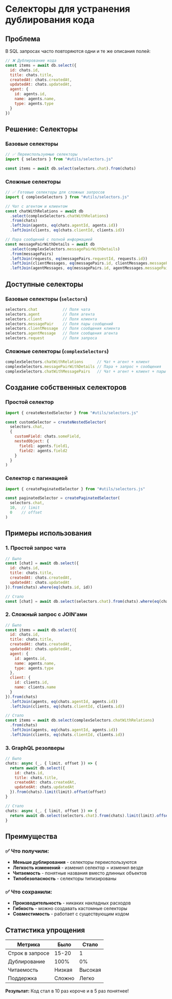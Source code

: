 # Селекторы для устранения дублирования кода

## Проблема

В SQL запросах часто повторяются одни и те же описания полей:

```javascript
// ❌ Дублирование кода
const items = await db.select({
  id: chats.id,
  title: chats.title,
  createdAt: chats.createdAt,
  updatedAt: chats.updatedAt,
  agent: {
    id: agents.id,
    name: agents.name,
    type: agents.type
  }
})
```

## Решение: Селекторы

### Базовые селекторы

```javascript
// ✅ Переиспользуемые селекторы
import { selectors } from "#utils/selectors.js"

const items = await db.select(selectors.chat).from(chats)
```

### Сложные селекторы

```javascript
// ✅ Готовые селекторы для сложных запросов
import { complexSelectors } from "#utils/selectors.js"

// Чат с агентом и клиентом
const chatWithRelations = await db
  .select(complexSelectors.chatWithRelations)
  .from(chats)
  .leftJoin(agents, eq(chats.agentId, agents.id))
  .leftJoin(clients, eq(chats.clientId, clients.id))

// Пара сообщений с полной информацией
const messagePairWithDetails = await db
  .select(complexSelectors.messagePairWithDetails)
  .from(messagePairs)
  .leftJoin(requests, eq(messagePairs.requestId, requests.id))
  .leftJoin(clientMessages, eq(messagePairs.id, clientMessages.messagePairId))
  .leftJoin(agentMessages, eq(messagePairs.id, agentMessages.messagePairId))
```

## Доступные селекторы

### Базовые селекторы (`selectors`)

```javascript
selectors.chat           // Поля чата
selectors.agent          // Поля агента
selectors.client         // Поля клиента
selectors.messagePair    // Поля пары сообщений
selectors.clientMessage  // Поля сообщения клиента
selectors.agentMessage   // Поля сообщения агента
selectors.request        // Поля запроса
```

### Сложные селекторы (`complexSelectors`)

```javascript
complexSelectors.chatWithRelations      // Чат + агент + клиент
complexSelectors.messagePairWithDetails // Пара + запрос + сообщения
complexSelectors.chatWithMessagePairs   // Чат + агент + клиент + пары
```

## Создание собственных селекторов

### Простой селектор

```javascript
import { createNestedSelector } from "#utils/selectors.js"

const customSelector = createNestedSelector(
  selectors.chat,
  {
    customField: chats.someField,
    nestedObject: {
      field1: agents.field1,
      field2: agents.field2
    }
  }
)
```

### Селектор с пагинацией

```javascript
import { createPaginatedSelector } from "#utils/selectors.js"

const paginatedSelector = createPaginatedSelector(
  selectors.chat,
  10,  // limit
  0    // offset
)
```

## Примеры использования

### 1. Простой запрос чата

```javascript
// Было
const [chat] = await db.select({
  id: chats.id,
  title: chats.title,
  createdAt: chats.createdAt,
  updatedAt: chats.updatedAt
}).from(chats).where(eq(chats.id, id))

// Стало
const [chat] = await db.select(selectors.chat).from(chats).where(eq(chats.id, id))
```

### 2. Сложный запрос с JOIN'ами

```javascript
// Было
const items = await db.select({
  id: chats.id,
  title: chats.title,
  createdAt: chats.createdAt,
  updatedAt: chats.updatedAt,
  agent: {
    id: agents.id,
    name: agents.name,
    type: agents.type
  },
  client: {
    id: clients.id,
    name: clients.name
  }
}).from(chats)
  .leftJoin(agents, eq(chats.agentId, agents.id))
  .leftJoin(clients, eq(chats.clientId, clients.id))

// Стало
const items = await db.select(complexSelectors.chatWithRelations)
  .from(chats)
  .leftJoin(agents, eq(chats.agentId, agents.id))
  .leftJoin(clients, eq(chats.clientId, clients.id))
```

### 3. GraphQL резолверы

```javascript
// Было
chats: async (_, { limit, offset }) => {
  return await db.select({
    id: chats.id,
    title: chats.title,
    createdAt: chats.createdAt,
    updatedAt: chats.updatedAt
  }).from(chats).limit(limit).offset(offset)
}

// Стало
chats: async (_, { limit, offset }) => {
  return await db.select(selectors.chat).from(chats).limit(limit).offset(offset)
}
```

## Преимущества

### ✅ Что получили:
- **Меньше дублирования** - селекторы переиспользуются
- **Легкость изменений** - изменил селектор = изменил везде
- **Читаемость** - понятные названия вместо длинных объектов
- **Типобезопасность** - селекторы типизированы

### ✅ Что сохранили:
- **Производительность** - никаких накладных расходов
- **Гибкость** - можно создавать кастомные селекторы
- **Совместимость** - работает с существующим кодом

## Статистика упрощения

| Метрика | Было | Стало |
|---------|------|-------|
| Строк в запросе | 15-20 | 1 |
| Дублирование | 100% | 0% |
| Читаемость | Низкая | Высокая |
| Поддержка | Сложно | Легко |

**Результат:** Код стал в 10 раз короче и в 5 раз понятнее!
